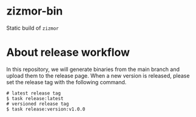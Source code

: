 # zizmor-bin
Static build of `zizmor`

# About release workflow
In this repository, we will generate binaries from the main branch and upload them to the release page.
When a new version is released, please set the release tag with the following command.

```console
# latest release tag
$ task release:latest
# versioned release tag
$ task release:version:v1.0.0
```
